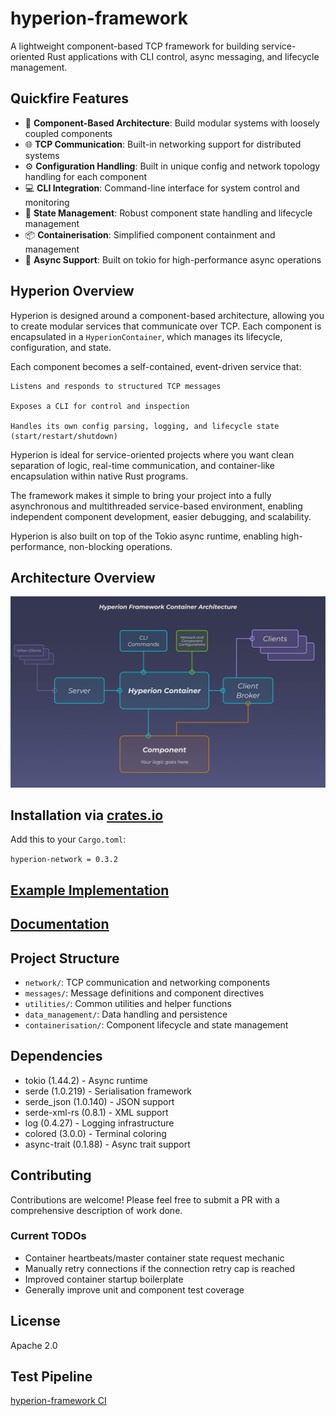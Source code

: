 # hyperion-framework

A lightweight component-based TCP framework for building service-oriented Rust applications with CLI control, async messaging, and lifecycle management.

## Quickfire Features

- 🔌 **Component-Based Architecture**: Build modular systems with loosely coupled components
- 🌐 **TCP Communication**: Built-in networking support for distributed systems
- ⚙️ **Configuration Handling**: Built in unique config and network topology handling for each component
- 💻 **CLI Integration**: Command-line interface for system control and monitoring
- 🔄 **State Management**: Robust component state handling and lifecycle management
- 📦 **Containerisation**: Simplified component containment and management
- 🚀 **Async Support**: Built on tokio for high-performance async operations

## Hyperion Overview
Hyperion is designed around a component-based architecture, allowing you to create modular services that communicate over TCP. Each component is encapsulated in a `HyperionContainer`, which manages its lifecycle, configuration, and state.

Each component becomes a self-contained, event-driven service that:

    Listens and responds to structured TCP messages

    Exposes a CLI for control and inspection

    Handles its own config parsing, logging, and lifecycle state (start/restart/shutdown)

Hyperion is ideal for service-oriented projects where you want clean separation of logic, real-time communication, and 
container-like encapsulation within native Rust programs. 

The framework makes it simple to bring your project into a fully asynchronous and multithreaded service-based environment, enabling independent component development, easier debugging, and scalability.

Hyperion is also built on top of the Tokio async runtime, enabling high-performance, non-blocking operations.


## Architecture Overview
![Alt text](docs/architecture_diagram.jpg)


## Installation via [**crates.io**](https://crates.io/crates/hyperion-framework)

Add this to your `Cargo.toml`:

`hyperion-network = 0.3.2`


## [**Example Implementation**](https://github.com/Bazzz-1/hyperion-framework-examples)

## [**Documentation**](https://docs.rs/hyperion-framework)



## Project Structure

- `network/`: TCP communication and networking components
- `messages/`: Message definitions and component directives
- `utilities/`: Common utilities and helper functions
- `data_management/`: Data handling and persistence
- `containerisation/`: Component lifecycle and state management

## Dependencies

- tokio (1.44.2) - Async runtime
- serde (1.0.219) - Serialisation framework
- serde_json (1.0.140) - JSON support
- serde-xml-rs (0.8.1) - XML support
- log (0.4.27) - Logging infrastructure
- colored (3.0.0) - Terminal coloring
- async-trait (0.1.88) - Async trait support

## Contributing

Contributions are welcome! Please feel free to submit a PR with a comprehensive description of work done.

### Current TODOs
- Container heartbeats/master container state request mechanic
- Manually retry connections if the connection retry cap is reached
- Improved container startup boilerplate
- Generally improve unit and component test coverage

## License

Apache 2.0

## Test Pipeline
[hyperion-framework CI](https://github.com/yourusername/hyperion-framework/actions/workflows/ci.yml/badge.svg)